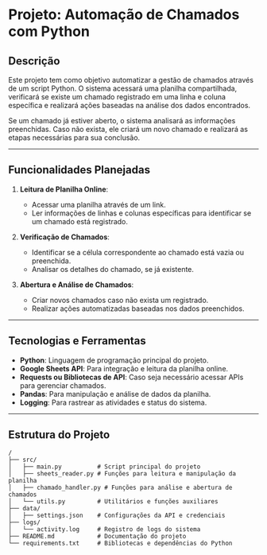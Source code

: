# Projeto: Automação de Chamados com Python

## Descrição

Este projeto tem como objetivo automatizar a gestão de chamados através de um script Python. O sistema acessará uma planilha compartilhada, verificará se existe um chamado registrado em uma linha e coluna específica e realizará ações baseadas na análise dos dados encontrados. 

Se um chamado já estiver aberto, o sistema analisará as informações preenchidas. Caso não exista, ele criará um novo chamado e realizará as etapas necessárias para sua conclusão.

---

## Funcionalidades Planejadas

1. **Leitura de Planilha Online**:
   - Acessar uma planilha através de um link.
   - Ler informações de linhas e colunas específicas para identificar se um chamado está registrado.

2. **Verificação de Chamados**:
   - Identificar se a célula correspondente ao chamado está vazia ou preenchida.
   - Analisar os detalhes do chamado, se já existente.

3. **Abertura e Análise de Chamados**:
   - Criar novos chamados caso não exista um registrado.
   - Realizar ações automatizadas baseadas nos dados preenchidos.

---

## Tecnologias e Ferramentas

- **Python**: Linguagem de programação principal do projeto.
- **Google Sheets API**: Para integração e leitura da planilha online.
- **Requests ou Bibliotecas de API**: Caso seja necessário acessar APIs para gerenciar chamados.
- **Pandas**: Para manipulação e análise de dados da planilha.
- **Logging**: Para rastrear as atividades e status do sistema.

---

## Estrutura do Projeto

```plaintext
/
├── src/
│   ├── main.py          # Script principal do projeto
│   ├── sheets_reader.py # Funções para leitura e manipulação da planilha
│   ├── chamado_handler.py # Funções para análise e abertura de chamados
│   └── utils.py         # Utilitários e funções auxiliares
├── data/
│   ├── settings.json    # Configurações da API e credenciais
├── logs/
│   └── activity.log     # Registro de logs do sistema
├── README.md            # Documentação do projeto
└── requirements.txt     # Bibliotecas e dependências do Python
